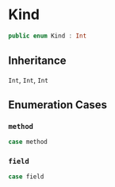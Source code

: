 # Kind

``` swift
public enum Kind : Int 
```

## Inheritance

`Int`, `Int`, `Int`

## Enumeration Cases

### `method`

``` swift
case method
```

### `field`

``` swift
case field
```
